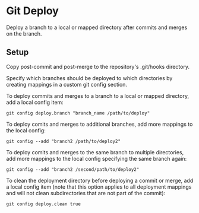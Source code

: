 # Git Deploy

Deploy a branch to a local or mapped directory after commits and merges on the branch.

## Setup

Copy post-commit and post-merge to the repository's .git/hooks directory.

Specify which branches should be deployed to which directories by creating mappings in a custom git config section. 

To deploy commits and merges to a branch to a local or mapped directory, add a local config item:                                                                

```
git config deploy.branch "branch_name /path/to/deploy"           
```

To deploy comits and merges to additional branches, add more mappings to the local config:       

```
git config --add "branch2 /path/to/deploy2"                      
```

To deploy comits and merges to the same branch to multiple directories, add more mappings to the local config specifying the same branch again:                              

```
git config --add "branch2 /second/path/to/deploy2"               
```

To clean the deployment directory before deploying a commit or merge, add a local config item (note that this option applies to all deployment mappings and will not clean subdirectories that are not part of the commit):                      

```
git config deploy.clean true                                             
```
